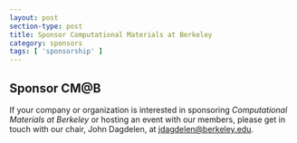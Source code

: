 ```yaml
---
layout: post
section-type: post
title: Sponsor Computational Materials at Berkeley
category: sponsors
tags: [ 'sponsorship' ]
---
```


## Sponsor CM@B

If your company or organization is interested in sponsoring *Computational Materials at Berkeley* or hosting an event with our members, please get in touch with our chair, John Dagdelen, at [jdagdelen@berkeley.edu](jdagdelen@berkeley.edu).

